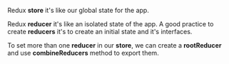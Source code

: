 Redux **store** it's like our global state for the app.

Redux **reducer** it's like an isolated state of the app.
A good practice to create **reducers** it's to create an initial state and it's interfaces.

To set more than one **reducer** in our **store**, we can create a **rootReducer** and use **combineReducers** method to export them.
